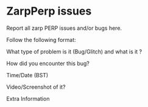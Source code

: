 # ZarpPerp issues
Report all zarp PERP issues and/or bugs here.

Follow the following format:

What type of problem is it (Bug/Glitch) and what is it ?

How did you encounter this bug?

Time/Date (BST)

Video/Screenshot of it?

Extra Information
